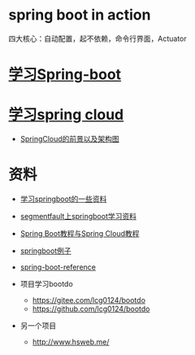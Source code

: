# spring boot in action
四大核心：自动配置，起不依赖，命令行界面，Actuator

# [学习Spring-boot](https://github.com/ityouknow/spring-boot-examples)
# [学习spring cloud](https://github.com/ityouknow/spring-cloud-examples)
* [SpringCloud的前景以及架构图](http://www.ityouknow.com/springcloud/2017/09/11/can-use-springcloud.html)


# 资料
* [学习springboot的一些资料](https://github.com/ityouknow/awesome-spring-boot)
* [segmentfault上springboot学习资料](https://segmentfault.com/a/1190000008539153)
* [Spring Boot教程与Spring Cloud教程](https://gitee.com/didispace/SpringBoot-Learning)
* [springboot例子](https://github.com/leelance/spring-boot-all)
* [spring-boot-reference](https://github.com/qibaoguang/Spring-Boot-Reference-Guide)

* 项目学习bootdo
	* https://gitee.com/lcg0124/bootdo
	* https://github.com/lcg0124/bootdo
* 另一个项目
	* http://www.hsweb.me/
